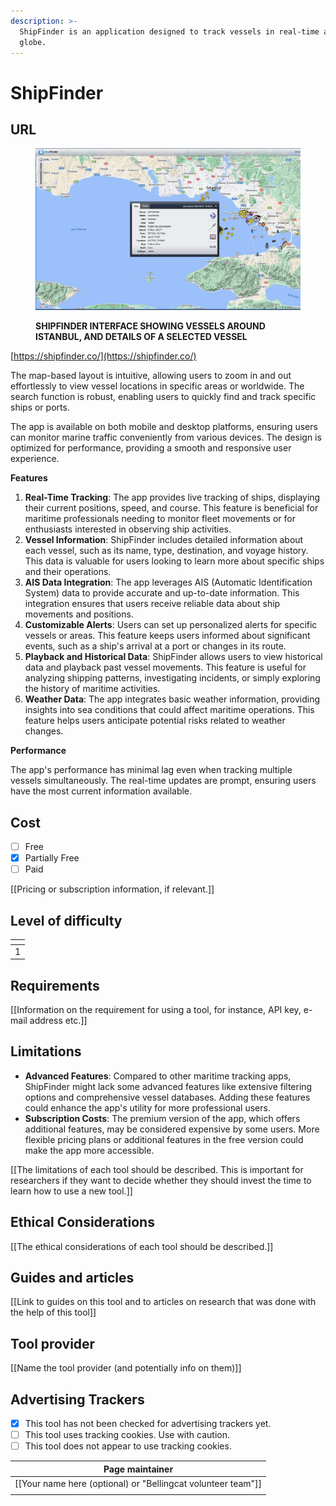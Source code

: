 ```yaml
---
description: >-
  ShipFinder is an application designed to track vessels in real-time across the
  globe.
---
```


# ShipFinder

## URL

<figure><img src=".gitbook/assets/shipfinderinterface.JPG" alt=""><figcaption><p><strong>SHIPFINDER INTERFACE SHOWING VESSELS AROUND ISTANBUL, AND DETAILS OF A SELECTED VESSEL</strong></p></figcaption></figure>

[https://shipfinder.co/](https://shipfinder.co/)

The map-based layout is intuitive, allowing users to zoom in and out effortlessly to view vessel locations in specific areas or worldwide. The search function is robust, enabling users to quickly find and track specific ships or ports.

The app is available on both mobile and desktop platforms, ensuring users can monitor marine traffic conveniently from various devices. The design is optimized for performance, providing a smooth and responsive user experience.

**Features**

1. **Real-Time Tracking**: The app provides live tracking of ships, displaying their current positions, speed, and course. This feature is beneficial for maritime professionals needing to monitor fleet movements or for enthusiasts interested in observing ship activities.
2. **Vessel Information**: ShipFinder includes detailed information about each vessel, such as its name, type, destination, and voyage history. This data is valuable for users looking to learn more about specific ships and their operations.
3. **AIS Data Integration**: The app leverages AIS (Automatic Identification System) data to provide accurate and up-to-date information. This integration ensures that users receive reliable data about ship movements and positions.
4. **Customizable Alerts**: Users can set up personalized alerts for specific vessels or areas. This feature keeps users informed about significant events, such as a ship's arrival at a port or changes in its route.
5. **Playback and Historical Data**: ShipFinder allows users to view historical data and playback past vessel movements. This feature is useful for analyzing shipping patterns, investigating incidents, or simply exploring the history of maritime activities.
6. **Weather Data**: The app integrates basic weather information, providing insights into sea conditions that could affect maritime operations. This feature helps users anticipate potential risks related to weather changes.

**Performance**

The app's performance has minimal lag even when tracking multiple vessels simultaneously. The real-time updates are prompt, ensuring users have the most current information available.





## Cost

* [ ] Free
* [x] Partially Free
* [ ] Paid

\[\[Pricing or subscription information, if relevant.]]

## Level of difficulty

<table><thead><tr><th data-type="rating" data-max="5"></th></tr></thead><tbody><tr><td>1</td></tr></tbody></table>

## Requirements

\[\[Information on the requirement for using a tool, for instance, API key, e-mail address etc.]]

## Limitations

* **Advanced Features**: Compared to other maritime tracking apps, ShipFinder might lack some advanced features like extensive filtering options and comprehensive vessel databases. Adding these features could enhance the app's utility for more professional users.
* **Subscription Costs**: The premium version of the app, which offers additional features, may be considered expensive by some users. More flexible pricing plans or additional features in the free version could make the app more accessible.

\[\[The limitations of each tool should be described. This is important for researchers if they want to decide whether they should invest the time to learn how to use a new tool.]]

## Ethical Considerations

\[\[The ethical considerations of each tool should be described.]]

## Guides and articles

\[\[Link to guides on this tool and to articles on research that was done with the help of this tool]]

## Tool provider

\[\[Name the tool provider (and potentially info on them)]]

## Advertising Trackers

* [x] This tool has not been checked for advertising trackers yet.
* [ ] This tool uses tracking cookies. Use with caution.
* [ ] This tool does not appear to use tracking cookies.

| Page maintainer                                                |
| -------------------------------------------------------------- |
| \[\[Your name here (optional) or "Bellingcat volunteer team"]] |
|                                                                |
